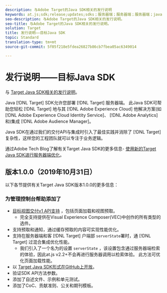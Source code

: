 ```yaml
---
description: 与Adobe Target的Java SDK相关的发行说明
keywords: at.js;sdk;release;updates;sdks；服务器端；服务器端；服务器端；java;java sdk
seo-description: 与Adobe Target的Java SDK相关的发行说明。
seo-title: 与Adobe Target的Java SDK相关的发行说明。
solution: Target
title: 发行说明——目标Java SDK
topic: Standard
translation-type: tm+mt
source-git-commit: 5f05f218e5fdea26827b86cb7fbea05ac6349014

---
```



# 发行说明——目标Java SDK

与 [Target Java SDK相关的发行说明](https://github.com/adobe/target-java-sdk)。

Java [!DNL Target] SDK允许您部署 [!DNL Target] 服务器端。 此Java SDK可帮助您轻松 [!DNL Target] 地与其 [!DNL Adobe Experience Cloud] 他解决方案(如 [!DNL Adobe Experience Cloud Identity Service]、 [!DNL Adobe Analytics]和)集成 [!DNL Adobe Audience Manager]。

Java SDK在通过我们的交付API与集成时引入了最佳实践并消除了 [!DNL Target] 复杂性，这样您的工程团队就可以专注于业务逻辑。

通过Adobe Tech Blog了解有关Target Java SDK的更多信息- [使用新的Target Java SDK进行服务器端优化](https://medium.com/adobetech/server-side-optimization-with-the-new-target-java-sdk-421dc418a3f2)。

## 版本1.0.0（2019年10月31日）

以下各节提供有关Target Java SDK版本1.0.0的更多信息：

### 为管理控制台帮助添加了

* [目标视图交付v1 API支持](https://developers.adobetarget.com/api/delivery-api/) ，包括页面加载和视图预取。
   * 完全支持提供在Visual Experience Composer(VEC)中创作的所有类型的选件。
* 支持预取和通知，通过缓存预取的内容可实现性能优化。
* 支持在服务器端和客 [!DNL Target] 户端部 `serverState`署时，通 [!DNL Target] 过混合集成优化性能。
   * 我们引入了一个名为的设置 `serverState` ，该设置包含通过服务器端检索的体验，因此at.js v2.2+不会再进行服务器调用以检索体验。 此方法可优化页面加载性能。
* 以 [Target Java SDK形式在GitHub上开放](https://github.com/adobe/target-java-sdk)。
* 验证SDK API方法参数。
* 添加了自述文件、示例和单元测试。
* 添加了CoC、贡献准则、公关和期刊模板。

